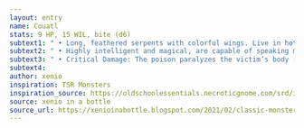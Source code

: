 ```yaml
---
layout: entry 
name: Couatl
stats: 9 HP, 15 WIL, bite (d6)
subtext1: " • Long, feathered serpents with colorful wings. Live in hot jungles and are considered divine by native people."
subtext2: " • Highly intelligent and magical, are capable of speaking multiple languages."
subtext3: " • Critical Damage: The poison paralyzes the victim’s body (d6 DEX damage)."
subtext4: 
author: xenio
inspiration: TSR Monsters
inspiration_source: https://oldschoolessentials.necroticgnome.com/srd/index.php/Monster_Descriptions
source: xenio in a bottle
source_url: https://xenioinabottle.blogspot.com/2021/02/classic-monsters-for-cairnito-part-1.html
---
```

